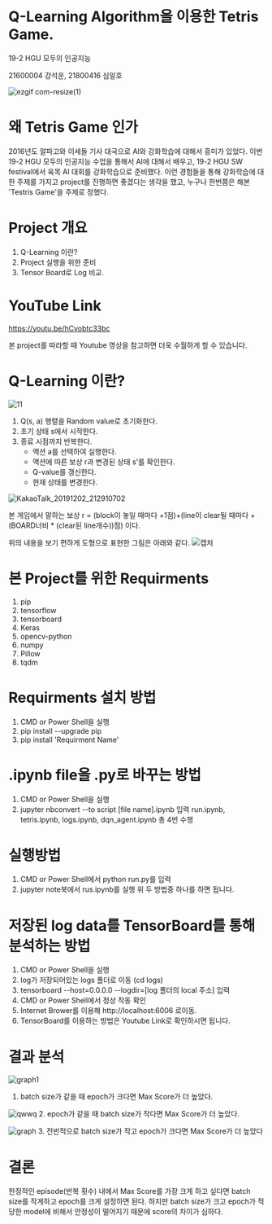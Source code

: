 # Q-Learning Algorithm을 이용한 Tetris Game.
19-2 HGU 모두의 인공지능

21600004 강석운, 21800416 심일호

![ezgif com-resize(1)](https://user-images.githubusercontent.com/28642496/69956426-4d2cdf80-1543-11ea-8490-13d39d24207b.gif)


# 왜 Tetris Game 인가
2016년도 알파고와 이세돌 기사 대국으로 AI와 강화학습에 대해서 흥미가 있었다. 
이번 19-2 HGU 모두의 인공지능 수업을 통해서 AI에 대해서 배우고, 19-2 HGU SW festival에서 육목 AI 대회를 강화학습으로 준비했다. 
이런 경험들을 통해 강화학습에 대한 주제를 가지고 project를 진행하면 좋겠다는 생각을 했고, 누구나 한번쯤은 해본 'Testris Game'을 주제로 정했다.

# Project 개요
1. Q-Learning 이란?
2. Project 실행을 위한 준비
3. Tensor Board로 Log 비교.

# YouTube Link
https://youtu.be/hCvobtc33bc

본 project를 따라할 때 Youtube 영상을 참고하면 더욱 수월하게 할 수 있습니다.

# Q-Learning 이란?
![11](https://user-images.githubusercontent.com/28642496/69955754-c0355680-1541-11ea-82b7-cb0b2cdde3f7.JPG)

1. Q(s, a) 행렬을 Random value로 초기화한다.
2. 초기 상태 s에서 시작한다.
3. 종료 시점까지 반복한다.
      * 액션 a를 선택하여 실행한다.
      * 액션에 따른 보상 r과 변경된 상태 s'를 확인한다.
      * Q-value를 갱신한다.
      * 현재 상태를 변경한다.


![KakaoTalk_20191202_212910702](https://user-images.githubusercontent.com/28642496/69959928-908b4c00-154b-11ea-9156-f7ac98168c7a.png)

본 게임에서 말하는 보상 
 r = (block이 놓일 때마다 +1점)+(line이 clear될 때마다 +(BOARD너비 * (clear된 line개수))점) 이다.


위의 내용을 보기 편하게 도형으로 표현한 그림은 아래와 같다.
![캡처](https://user-images.githubusercontent.com/28642496/69955757-c0cded00-1541-11ea-9d8b-0b06df8759ca.JPG)


# 본 Project를 위한 Requirments
1. pip
2. tensorflow
3. tensorboard
4. Keras 
5. opencv-python
6. numpy
7. Pillow 
8. tqdm

# Requirments 설치 방법
1. CMD or Power Shell을 실행
2. pip install --upgrade pip
3. pip install  'Requirment Name'

# .ipynb file을 .py로 바꾸는 방법
1. CMD or Power Shell을 실행
2. jupyter nbconvert --to script [file name].ipynb 입력
     run.ipynb, tetris.ipynb, logs.ipynb, dqn_agent.ipynb 총 4번 수행

# 실행방법
1. CMD or Power Shell에서 python run.py를 입력
2. jupyter note북에서 rus.ipynb를 실행
     위 두 방법중 하나를 하면 됩니다.

# 저장된 log data를 TensorBoard를 통해 분석하는 방법
1. CMD or Power Shell을 실행
2. log가 저장되어있는 logs 폴더로 이동 (cd logs)
3. tensorboard --host=0.0.0.0 --logdir=[log 폴더의 local 주소] 입력
4. CMD or Power Shell에서 정상 작동 확인
5. Internet Brower를 이용해 http://localhost:6006 로이동.
6. TensorBoard를 이용하는 방법은 Youtube Link로 확인하시면 됩니다.

# 결과 분석
![graph1](https://user-images.githubusercontent.com/28642496/69959236-fd9de200-1549-11ea-9e8f-e5e5209452cd.jpg)
1. batch size가 같을 때 epoch가 크다면 Max Score가 더 높았다.

![qwwq](https://user-images.githubusercontent.com/28642496/69959765-3ee2c180-154b-11ea-8b0a-75dc74152b37.jpg)
2. epoch가 같을 때 batch size가 작다면 Max Score가 더 높았다.

![graph](https://user-images.githubusercontent.com/28642496/69959240-fe367880-1549-11ea-801b-375347d54256.JPG)
3. 전반적으로 batch size가 작고 epoch가 크다면 Max Score가 더 높았다

# 결론
한정적인 episode(반복 횟수) 내에서 Max Score를 가장 크게 하고 싶다면 batch size를 작게하고 epoch를 크게 설정하면 된다.
하지만 batch size가 크고 epoch가 적당한 model에 비해서 안정성이 떨어지기 때문에 score의 차이가 심하다.

